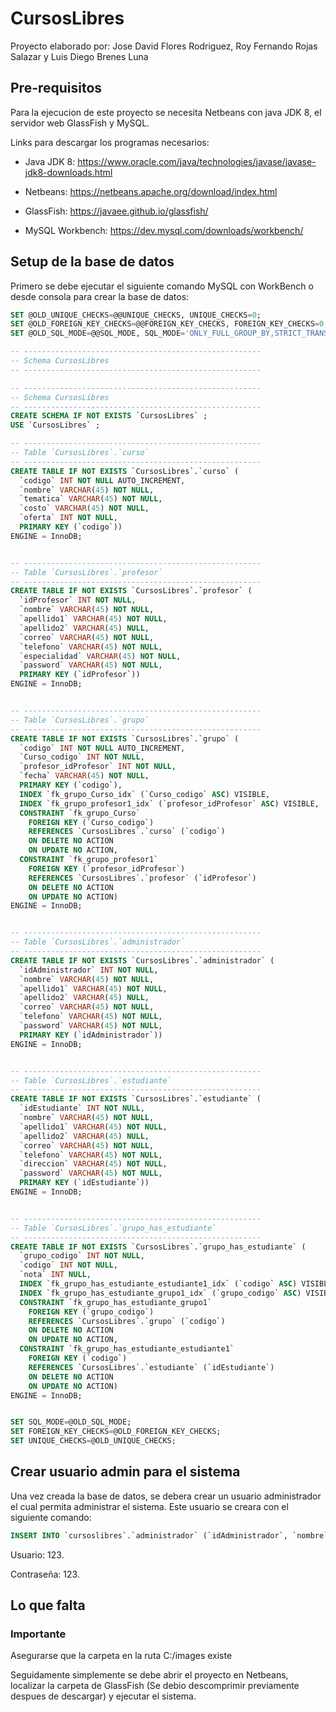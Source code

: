 # CursosLibres
Proyecto elaborado por: Jose David Flores Rodriguez, Roy Fernando Rojas Salazar y Luis Diego Brenes Luna

## Pre-requisitos

Para la ejecucion de este proyecto se necesita Netbeans con java JDK 8, el servidor web GlassFish y MySQL.

Links para descargar los programas necesarios: 

- Java JDK 8: https://www.oracle.com/java/technologies/javase/javase-jdk8-downloads.html

- Netbeans: https://netbeans.apache.org/download/index.html

- GlassFish: https://javaee.github.io/glassfish/

- MySQL Workbench: https://dev.mysql.com/downloads/workbench/


## Setup de la base de datos

Primero se debe ejecutar el siguiente comando MySQL con WorkBench o desde consola para crear la base de datos:

```sql
SET @OLD_UNIQUE_CHECKS=@@UNIQUE_CHECKS, UNIQUE_CHECKS=0;
SET @OLD_FOREIGN_KEY_CHECKS=@@FOREIGN_KEY_CHECKS, FOREIGN_KEY_CHECKS=0;
SET @OLD_SQL_MODE=@@SQL_MODE, SQL_MODE='ONLY_FULL_GROUP_BY,STRICT_TRANS_TABLES,NO_ZERO_IN_DATE,NO_ZERO_DATE,ERROR_FOR_DIVISION_BY_ZERO,NO_ENGINE_SUBSTITUTION';

-- -----------------------------------------------------
-- Schema CursosLibres
-- -----------------------------------------------------

-- -----------------------------------------------------
-- Schema CursosLibres
-- -----------------------------------------------------
CREATE SCHEMA IF NOT EXISTS `CursosLibres` ;
USE `CursosLibres` ;

-- -----------------------------------------------------
-- Table `CursosLibres`.`curso`
-- -----------------------------------------------------
CREATE TABLE IF NOT EXISTS `CursosLibres`.`curso` (
  `codigo` INT NOT NULL AUTO_INCREMENT,
  `nombre` VARCHAR(45) NOT NULL,
  `tematica` VARCHAR(45) NOT NULL,
  `costo` VARCHAR(45) NOT NULL,
  `oferta` INT NOT NULL,
  PRIMARY KEY (`codigo`))
ENGINE = InnoDB;


-- -----------------------------------------------------
-- Table `CursosLibres`.`profesor`
-- -----------------------------------------------------
CREATE TABLE IF NOT EXISTS `CursosLibres`.`profesor` (
  `idProfesor` INT NOT NULL,
  `nombre` VARCHAR(45) NOT NULL,
  `apellido1` VARCHAR(45) NOT NULL,
  `apellido2` VARCHAR(45) NULL,
  `correo` VARCHAR(45) NOT NULL,
  `telefono` VARCHAR(45) NOT NULL,
  `especialidad` VARCHAR(45) NOT NULL,
  `password` VARCHAR(45) NOT NULL,
  PRIMARY KEY (`idProfesor`))
ENGINE = InnoDB;


-- -----------------------------------------------------
-- Table `CursosLibres`.`grupo`
-- -----------------------------------------------------
CREATE TABLE IF NOT EXISTS `CursosLibres`.`grupo` (
  `codigo` INT NOT NULL AUTO_INCREMENT,
  `Curso_codigo` INT NOT NULL,
  `profesor_idProfesor` INT NOT NULL,
  `fecha` VARCHAR(45) NOT NULL,
  PRIMARY KEY (`codigo`),
  INDEX `fk_grupo_Curso_idx` (`Curso_codigo` ASC) VISIBLE,
  INDEX `fk_grupo_profesor1_idx` (`profesor_idProfesor` ASC) VISIBLE,
  CONSTRAINT `fk_grupo_Curso`
    FOREIGN KEY (`Curso_codigo`)
    REFERENCES `CursosLibres`.`curso` (`codigo`)
    ON DELETE NO ACTION
    ON UPDATE NO ACTION,
  CONSTRAINT `fk_grupo_profesor1`
    FOREIGN KEY (`profesor_idProfesor`)
    REFERENCES `CursosLibres`.`profesor` (`idProfesor`)
    ON DELETE NO ACTION
    ON UPDATE NO ACTION)
ENGINE = InnoDB;


-- -----------------------------------------------------
-- Table `CursosLibres`.`administrador`
-- -----------------------------------------------------
CREATE TABLE IF NOT EXISTS `CursosLibres`.`administrador` (
  `idAdministrador` INT NOT NULL,
  `nombre` VARCHAR(45) NOT NULL,
  `apellido1` VARCHAR(45) NOT NULL,
  `apellido2` VARCHAR(45) NULL,
  `correo` VARCHAR(45) NOT NULL,
  `telefono` VARCHAR(45) NOT NULL,
  `password` VARCHAR(45) NOT NULL,
  PRIMARY KEY (`idAdministrador`))
ENGINE = InnoDB;


-- -----------------------------------------------------
-- Table `CursosLibres`.`estudiante`
-- -----------------------------------------------------
CREATE TABLE IF NOT EXISTS `CursosLibres`.`estudiante` (
  `idEstudiante` INT NOT NULL,
  `nombre` VARCHAR(45) NOT NULL,
  `apellido1` VARCHAR(45) NOT NULL,
  `apellido2` VARCHAR(45) NULL,
  `correo` VARCHAR(45) NOT NULL,
  `telefono` VARCHAR(45) NOT NULL,
  `direccion` VARCHAR(45) NOT NULL,
  `password` VARCHAR(45) NOT NULL,
  PRIMARY KEY (`idEstudiante`))
ENGINE = InnoDB;


-- -----------------------------------------------------
-- Table `CursosLibres`.`grupo_has_estudiante`
-- -----------------------------------------------------
CREATE TABLE IF NOT EXISTS `CursosLibres`.`grupo_has_estudiante` (
  `grupo_codigo` INT NOT NULL,
  `codigo` INT NOT NULL,
  `nota` INT NULL,
  INDEX `fk_grupo_has_estudiante_estudiante1_idx` (`codigo` ASC) VISIBLE,
  INDEX `fk_grupo_has_estudiante_grupo1_idx` (`grupo_codigo` ASC) VISIBLE,
  CONSTRAINT `fk_grupo_has_estudiante_grupo1`
    FOREIGN KEY (`grupo_codigo`)
    REFERENCES `CursosLibres`.`grupo` (`codigo`)
    ON DELETE NO ACTION
    ON UPDATE NO ACTION,
  CONSTRAINT `fk_grupo_has_estudiante_estudiante1`
    FOREIGN KEY (`codigo`)
    REFERENCES `CursosLibres`.`estudiante` (`idEstudiante`)
    ON DELETE NO ACTION
    ON UPDATE NO ACTION)
ENGINE = InnoDB;


SET SQL_MODE=@OLD_SQL_MODE;
SET FOREIGN_KEY_CHECKS=@OLD_FOREIGN_KEY_CHECKS;
SET UNIQUE_CHECKS=@OLD_UNIQUE_CHECKS;
```

## Crear usuario admin para el sistema

Una vez creada la base de datos, se debera crear un usuario administrador el cual permita administrar el sistema. Este usuario se creara con el siguiente comando:

```sql
INSERT INTO `cursoslibres`.`administrador` (`idAdministrador`, `nombre`, `apellido1`, `correo`, `telefono`, `password`) VALUES ('123', 'Admin', 'Admin', 'Admin@admin.com', '123', '123');
```

Usuario: 123.

Contraseña: 123.

## Lo que falta

### Importante

Asegurarse que la carpeta en la ruta C:/images existe  

Seguidamente simplemente se debe abrir el proyecto en Netbeans, localizar la carpeta de GlassFish (Se debio descomprimir previamente despues de descargar) y ejecutar el sistema.
